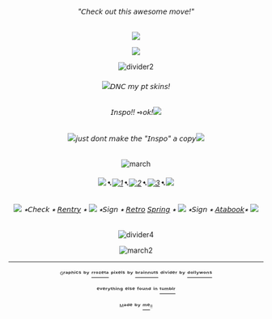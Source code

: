 <div align="center">
  
###### "𝘊𝘩𝘦𝘤𝘬 𝘰𝘶𝘵 𝘵𝘩𝘪𝘴 𝘢𝘸𝘦𝘴𝘰𝘮𝘦 𝘮𝘰𝘷𝘦<em>!</em>"
  
![](https://64.media.tumblr.com/d6af9707430eb87cc66aec52d8981c53/11a7debed65fe5fe-5c/s2048x3072/6b7240d7bae03b1439cdfdf1f8ef2aba01c3be8a.pnj)

<p align="center">
  <img src="https://64.media.tumblr.com/dc3f8a05431d93cd240acef0bf782abf/e08389fb8a72c424-6d/s2048x3072/0c1575893380cc6125099daf8e32e9b9fe1112ba.pnj"/>
</p>



![divider2](https://64.media.tumblr.com/b196289ab519a261021c6d0e320a32c8/11a7debed65fe5fe-a0/s400x600/18cd1d4299f18fcdf454a50b08d5ee0d5a32736d.pnj)


 

###### ![](https://64.media.tumblr.com/0eb81fa1cfd6ae1f82808abdfb6945b9/b446c5c66747859d-28/s75x75_c1/693a78a6763004186602ef491e6104795ac057a2.gifv)𝘋𝘕𝘊 𝘮𝘺 𝘱𝘵 𝘴𝘬𝘪𝘯𝘴!

###### 𝘐𝘯𝘴𝘱𝘰!! ➺𝘰𝘬!![](https://64.media.tumblr.com/64f3c7cf5efe6050a14dafe4e0f44e5a/b446c5c66747859d-8f/s75x75_c1/5fb3dd3a5ecc77a896b55edd9bcb2087c872ab9e.gifv)

###### ![](https://64.media.tumblr.com/91893178863cdc7145a464c5fc7b5c18/b446c5c66747859d-62/s75x75_c1/0eb9c1e47cc554c0b9205fc5db8566c3d407f776.gifv)𝘫𝘶𝘴𝘵 𝘥𝘰𝘯𝘵 𝘮𝘢𝘬𝘦 𝘵𝘩𝘦 "𝘐𝘯𝘴𝘱𝘰" 𝘢 𝘤𝘰𝘱𝘺![](https://64.media.tumblr.com/7dd88b7fe6ac5434876388df31840385/b446c5c66747859d-9a/s75x75_c1/076714f0e76b51fe74c7c3f26796a40c082b7062.gifvhttps://64.media.tumblr.com/3d3ffe46615e737e70d21cda374f8681/c82d8a07614a5c27-e9/s75x75_c1/629c7f491ea2b49e3fa0f1b1229fe185ba4be5eb.gifv)

![march](https://64.media.tumblr.com/b8423c0e4beb7d3f75f9d1e6a65fb788/e08389fb8a72c424-66/s250x400/1f6493f0428b3db60c730290129d0549a46bbcdb.gifv)


###### ![](https://64.media.tumblr.com/bba4e56370a1b1542d05c5eb508dd52e/b446c5c66747859d-67/s75x75_c1/2aa5cd76eaa5deceb3deedad64856064731fcea5.gifv)➷[![1](https://64.media.tumblr.com/63da2be9792f54be1a7cc71e47818bd0/828870b2d99689c2-b1/s75x75_c1/72514a3f363f3701c3bb830c89ce5d3a555aa3cf.pnj)](https://rentry.co/linkrose)➷[![2](https://64.media.tumblr.com/e15cdc53fe9810a04873f876f09a57e9/828870b2d99689c2-db/s75x75_c1/703fb8a8389c30b88b84ce08b67049e8891c9c70.pnj)](https://rentry.co/Rose1kins)➷[![3](https://64.media.tumblr.com/022a22573d89c8013404b4fcb91ab53f/828870b2d99689c2-53/s75x75_c1/dfaa245137fc6a286a52aad01fdd3d65574bdda9.pnj)](https://rentry.co/byiInts)➷![](https://64.media.tumblr.com/bba4e56370a1b1542d05c5eb508dd52e/b446c5c66747859d-67/s75x75_c1/2aa5cd76eaa5deceb3deedad64856064731fcea5.gifv)

###### ![](https://64.media.tumblr.com/1c7b7ce14c30591acd981d285bfe4e65/b446c5c66747859d-f0/s75x75_c1/54c4d33c4b9a3fb558428cde8a71bdc235bba98b.gifv) ⭑𝘊𝘩𝘦𝘤𝘬 ⭑ [𝘙𝘦𝘯𝘵𝘳𝘺](https://rentry.co/FurinaTheFontaine) ⭑  ![](https://64.media.tumblr.com/0ed541b4eb3cf0481e13134dd684e9cc/b446c5c66747859d-9a/s75x75_c1/03130984af65f47abebc9dfdab6b44190a7a42a6.gifv) ⭑𝘚𝘪𝘨𝘯 ⭑ [𝘙𝘦𝘵𝘳𝘰](https://sparkler.cc/@furinathefountain) [𝘚𝘱𝘳𝘪𝘯𝘨](https://retrospring.net/@FurinaTheFontain) ⭑  ![](https://64.media.tumblr.com/1c7b7ce14c30591acd981d285bfe4e65/b446c5c66747859d-f0/s75x75_c1/54c4d33c4b9a3fb558428cde8a71bdc235bba98b.gifv) ⭑𝘚𝘪𝘨𝘯 ⭑ [𝘈𝘵𝘢𝘣𝘰𝘰𝘬](https://furinathefountain.atabook.org/)⭑ ![](https://64.media.tumblr.com/0ed541b4eb3cf0481e13134dd684e9cc/b446c5c66747859d-9a/s75x75_c1/03130984af65f47abebc9dfdab6b44190a7a42a6.gifv)

![divider4](https://64.media.tumblr.com/b196289ab519a261021c6d0e320a32c8/11a7debed65fe5fe-a0/s400x600/18cd1d4299f18fcdf454a50b08d5ee0d5a32736d.pnj)


![march2](https://64.media.tumblr.com/559f4cfaa73790c971bf2fe62720934c/e08389fb8a72c424-c4/s100x200/8d2515583bca77037ac0f50e267581f96d2c8a05.pnj)


---
ᴳʳᵃᵖʰⁱᶜˢ ᵇʸ [ʳʳᵒᶻᵉᵗᵃ](https://www.tumblr.com/rrozeta)  ᵖⁱˣᵉˡˢ ᵇʸ [ᵇʳᵃⁱⁿⁿᵘᵗˢ](https://www.tumblr.com/brainnuts) ᵈⁱᵛⁱᵈᵉʳ ᵇʸ [ᵈᵒˡˡʸʷᵒⁿˢ](https://www.tumblr.com/dollywons)

ᵉᵛᵉʳʸᵗʰⁱⁿᵍ ᵉˡˢᵉ ᶠᵒᵘⁿᵈ ⁱⁿ  [ᵗᵘᵐᵇˡʳ](https://www.tumblr.com)

ᴹᵃᵈᵉ ᵇʸ [ᵐᵉ](https://github.com/FurinaTheFountain)ᵎᵎ
